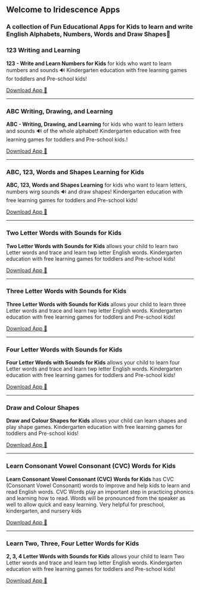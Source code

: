 ## Welcome to Iridescence Apps
### A collection of Fun Educational Apps for Kids to learn and write English Alphabets, Numbers, Words and Draw Shapes🎨


### 123 Writing and Learning

**123 - Write and Learn Numbers for Kids** for kids who want to learn numbers and sounds 🔊 Kindergarten education with free learning games for toddlers and Pre-school kids!

[Download App 📲](https://play.google.com/store/apps/details?id=com.iridescence.drawing.numbers)

---
###  ABC Writing, Drawing, and Learning

**ABC - Writing, Drawing, and Learning** for kids who want to learn letters and sounds 🔊 of the whole alphabet! Kindergarten education with free learning games for toddlers and Pre-school kids.!

[Download App 📲](https://play.google.com/store/apps/details?id=com.iridescence.drawing.abc)

---

### ABC, 123, Words and Shapes Learning for Kids

**ABC, 123, Words and Shapes Learning** for kids who want to learn letters, numbers wirg sounds 🔊 and draw shapes! Kindergarten education with free learning games for toddlers and Pre-school kids!

[Download App 📲](https://play.google.com/store/apps/details?id=com.iridescence.drawing.megaapp)

---

###  Two Letter Words with Sounds for Kids

**Two Letter Words with Sounds for Kids** allows your child to learn two Letter words and trace and learn twp letter English words. Kindergarten education with free learning games for toddlers and Pre-school kids!

[Download App 📲](https://play.google.com/store/apps/details?id=com.iridescence.drawing.twoletter)

---
###  Three Letter Words with Sounds for Kids

**Three Letter Words with Sounds for Kids** allows your child to learn three Letter words and trace and learn twp letter English words. Kindergarten education with free learning games for toddlers and Pre-school kids!

[Download App 📲](https://play.google.com/store/apps/details?id=com.iridescence.drawing.threeletter)

---
###  Four Letter Words with Sounds for Kids

**Four Letter Words with Sounds for Kids** allows your child to learn four Letter words and trace and learn twp letter English words. Kindergarten education with free learning games for toddlers and Pre-school kids!

[Download App 📲](https://play.google.com/store/apps/details?id=com.iridescence.drawing.fourletter)

---

### Draw and Colour Shapes

**Draw and Colour Shapes for Kids** allows your child can learn shapes and play shape games. Kindergarten education with free learning games for toddlers and Pre-school kids!

[Download App 📲](https://play.google.com/store/apps/details?id=com.iridescence.drawing.basicshapes)

---

###  Learn Consonant Vowel Consonant (CVC) Words for Kids

 **Learn Consonant Vowel Consonant (CVC) Words for Kids** has CVC (Consonant Vowel Consonant) words to improve and help kids to learn and read English words. CVC Words play an important step in practicing phonics and learning how to read. Words will be pronounced from the speaker as well to allow quick and easy learning. Very helpful for preschool, kindergarten, and nursery kids

[Download App 📲](https://play.google.com/store/apps/details?id=com.iridescence.drawing.cvc)

---

###  Learn Two, Three, Four Letter Words for Kids

**2, 3, 4 Letter Words with Sounds for Kids** allows your child to learn Two Letter words and trace and learn twp letter English words. Kindergarten education with free learning games for toddlers and Pre-school kids!

[Download App 📲](https://play.google.com/store/apps/details?id=com.iridescence.drawing.letterwords)

